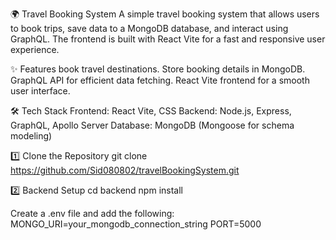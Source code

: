 🌍 Travel Booking System
A simple travel booking system that allows users to book trips, save data to a MongoDB database, and interact using GraphQL. The frontend is built with React Vite for a fast and responsive user experience.

✨ Features
book travel destinations.
Store booking details in MongoDB.
GraphQL API for efficient data fetching.
React Vite frontend for a smooth user interface.

🛠️ Tech Stack
Frontend: React Vite, CSS 
Backend: Node.js, Express, GraphQL, Apollo Server
Database: MongoDB (Mongoose for schema modeling)

1️⃣ Clone the Repository
git clone https://github.com/Sid080802/travelBookingSystem.git

2️⃣ Backend Setup
cd backend
npm install

Create a .env file and add the following:
MONGO_URI=your_mongodb_connection_string
PORT=5000
